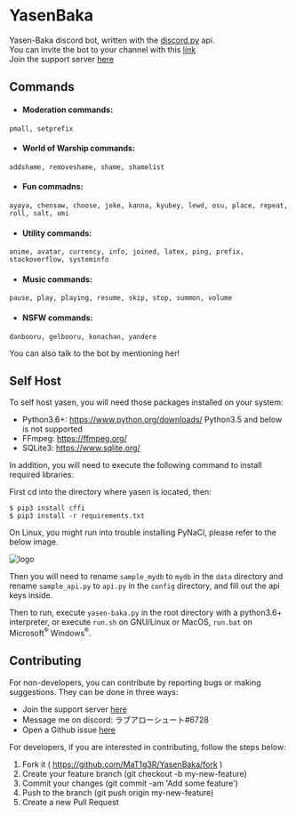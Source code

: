 # YasenBaka  
Yasen-Baka discord bot, written with the [discord.py](https://github.com/Rapptz/discord.py) api.  
You can invite the bot to your channel with this [link](https://discordapp.com/oauth2/authorize?client_id=243230010532560896&scope=bot&permissions=-1)  
Join the support server [here](https://discord.gg/BnPbz6q)  
## Commands
* #### Moderation commands:
```
pmall, setprefix
```
* #### World of Warship commands:
```
addshame, removeshame, shame, shamelist
```

* #### Fun commadns:  
```
ayaya, chensaw, choose, joke, kanna, kyubey, lewd, osu, place, repeat, roll, salt, umi
```

* #### Utility commands:
```
anime, avatar, currency, info, joined, latex, ping, prefix, stackoverflow, systeminfo
```

* #### Music commands:
```
pause, play, playing, resume, skip, stop, summon, volume
```
* #### NSFW commands:
```
danbooru, gelbooru, konachan, yandere
```
You can also talk to the bot by mentioning her!

## Self Host
To self host yasen, you will need those packages installed on your system:
* Python3.6+: https://www.python.org/downloads/ Python3.5 and below is not supported
* FFmpeg: https://ffmpeg.org/
* SQLite3: https://www.sqlite.org/


In addition, you will need to execute the following command to install required libraries:

First cd into the directory where yasen is located, then:
```
$ pip3 install cffi
$ pip3 install -r requirements.txt
```
On Linux, you might run into trouble installing PyNaCl, please refer to the below image.

![logo](https://camo.githubusercontent.com/70c57a8abd17504a36554c87290f864be48686ea/687474703a2f2f692e696d6775722e636f6d2f35625165584a582e706e67)

Then you will need to rename ``sample_mydb`` to ``mydb`` in the ``data`` directory and rename ``sample_api.py`` to ``api.py`` in the ``config`` directory, and fill out the api keys inside.

Then to run, execute ``yasen-baka.py`` in the root directory with a python3.6+ interpreter, or execute ``run.sh`` on GNU/Linux or MacOS, ``run.bat`` on Microsoft<sup>®</sup> Windows<sup>®</sup>.

## Contributing
For non-developers, you can contribute by reporting bugs or making suggestions. They can be done in three ways:
* Join the support server [here](https://discord.gg/BnPbz6q)  
* Message me on discord: ラブアローシュート#6728
* Open a Github issue [here](https://github.com/MaT1g3R/YasenBaka/issues/new)

For developers, if you are interested in contributing, follow the steps below:
1. Fork it ( https://github.com/MaT1g3R/YasenBaka/fork )
2. Create your feature branch (git checkout -b my-new-feature)
3. Commit your changes (git commit -am 'Add some feature')
4. Push to the branch (git push origin my-new-feature)
5. Create a new Pull Request